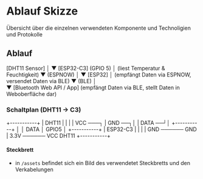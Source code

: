 # Ablauf Skizze

Übersicht über die einzelnen verwendeten Komponente und Technoligien und Protokolle

## Ablauf

[DHT11 Sensor]
     │
     ▼
[ESP32-C3]
(GPIO 5)
     │  (liest Temperatur & Feuchtigkeit)
     ▼
(ESPNOW)
     │
     ▼
[ESP32]
     │  (empfängt Daten via ESPNOW, versendet Daten via BLE)
     ▼
(BLE)
     │  
     ▼
[Bluetooth Web API / App] (empfängt Daten via BLE, stellt Daten in Weboberfläche dar)


### Schaltplan (DHT11 -> C3)

 +-----------+
       |   DHT11   |
       |           |
       |  VCC  ───┐
       |  GND  ──┐│
       |  DATA ──┘│
       +-----------+
            │
            │ DATA
            │
           GPIO5
            │
       +-----------+
       |  ESP32-C3 |
       |           |
       |   GND     ────── GND
       |   3.3V    ────── VCC DHT11
       +-----------+


#### Steckbrett

- in `/assets` befindet sich ein Bild des verwendetet Steckbretts und den Verkabelungen
